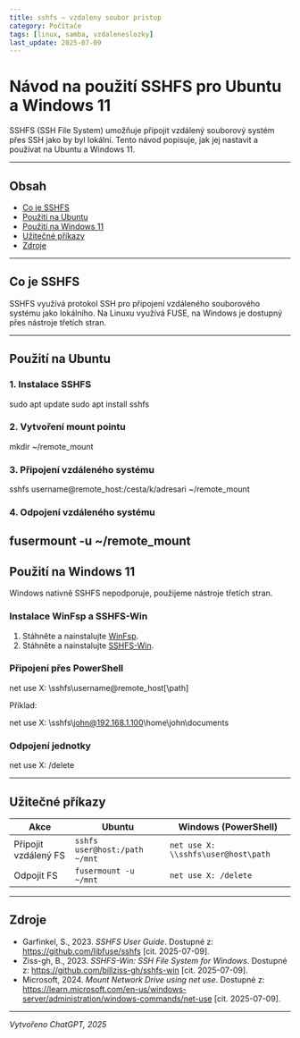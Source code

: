 ```yaml
---
title: sshfs – vzdaleny soubor pristup
category: Počítače
tags: [linux, samba, vzdaleneslozky]
last_update: 2025-07-09
---
```



# Návod na použití SSHFS pro Ubuntu a Windows 11

SSHFS (SSH File System) umožňuje připojit vzdálený souborový systém přes SSH jako by byl lokální. Tento návod popisuje, jak jej nastavit a používat na Ubuntu a Windows 11.

---

## Obsah
- [Co je SSHFS](#co-je-sshfs)
- [Použití na Ubuntu](#použití-na-ubuntu)
- [Použití na Windows 11](#použití-na-windows-11)
- [Užitečné příkazy](#užitečné-příkazy)
- [Zdroje](#zdroje)

---

## Co je SSHFS

SSHFS využívá protokol SSH pro připojení vzdáleného souborového systému jako lokálního. Na Linuxu využívá FUSE, na Windows je dostupný přes nástroje třetích stran.

---

## Použití na Ubuntu

### 1. Instalace SSHFS

sudo apt update
sudo apt install sshfs

### 2. Vytvoření mount pointu

mkdir ~/remote_mount

### 3. Připojení vzdáleného systému

sshfs username@remote_host:/cesta/k/adresari ~/remote_mount

### 4. Odpojení vzdáleného systému

fusermount -u ~/remote_mount
---

## Použití na Windows 11

Windows nativně SSHFS nepodporuje, použijeme nástroje třetích stran.

### Instalace WinFsp a SSHFS-Win

1. Stáhněte a nainstalujte [WinFsp](https://winfsp.dev/).
2. Stáhněte a nainstalujte [SSHFS-Win](https://github.com/billziss-gh/sshfs-win/releases).

### Připojení přes PowerShell

net use X: \sshfs\username@remote_host[\path]

Příklad:

net use X: \sshfs\john@192.168.1.100\home\john\documents

### Odpojení jednotky

net use X: /delete

---

## Užitečné příkazy

| Akce                 | Ubuntu                        | Windows (PowerShell)                      |
|----------------------|------------------------------|------------------------------------------|
| Připojit vzdálený FS | `sshfs user@host:/path ~/mnt`| `net use X: \\sshfs\user@host\path`     |
| Odpojit FS           | `fusermount -u ~/mnt`         | `net use X: /delete`                      |

---

## Zdroje

- Garfinkel, S., 2023. *SSHFS User Guide*. Dostupné z: https://github.com/libfuse/sshfs [cit. 2025-07-09].
- Ziss-gh, B., 2023. *SSHFS-Win: SSH File System for Windows*. Dostupné z: https://github.com/billziss-gh/sshfs-win [cit. 2025-07-09].
- Microsoft, 2024. *Mount Network Drive using net use*. Dostupné z: https://learn.microsoft.com/en-us/windows-server/administration/windows-commands/net-use [cit. 2025-07-09].

---

*Vytvořeno ChatGPT, 2025*
